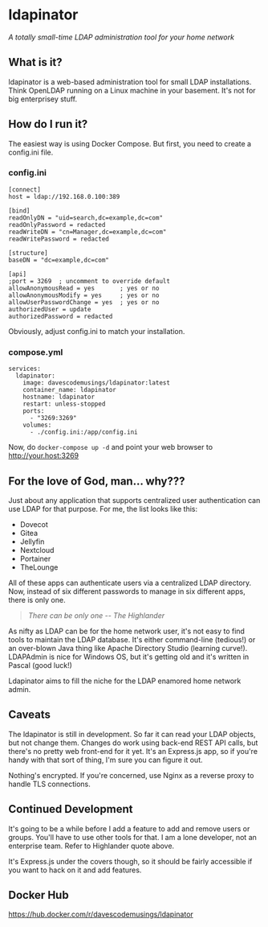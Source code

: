 # ldapinator
_A totally small-time LDAP administration tool for your home network_

## What is it?
ldapinator is a web-based administration tool for small LDAP installations. Think OpenLDAP running on a Linux machine in your basement. It's not for big enterprisey stuff.

## How do I run it?
The easiest way is using Docker Compose. But first, you need to create a config.ini file.

### config.ini
```
[connect]
host = ldap://192.168.0.100:389

[bind]
readOnlyDN = "uid=search,dc=example,dc=com"
readOnlyPassword = redacted
readWriteDN = "cn=Manager,dc=example,dc=com"
readWritePassword = redacted

[structure]
baseDN = "dc=example,dc=com"

[api]
;port = 3269  ; uncomment to override default
allowAnonymousRead = yes       ; yes or no
allowAnonymousModify = yes     ; yes or no
allowUserPasswordChange = yes  ; yes or no
authorizedUser = update
authorizedPassword = redacted
```

Obviously, adjust config.ini to match your installation.

### compose.yml
```
services:
  ldapinator:
    image: davescodemusings/ldapinator:latest
    container_name: ldapinator
    hostname: ldapinator
    restart: unless-stopped
    ports:
      - "3269:3269"
    volumes:
      - ./config.ini:/app/config.ini
```

Now, do `docker-compose up -d` and point your web browser to http://your.host:3269

## For the love of God, man... why???
Just about any application that supports centralized user authentication can use LDAP for that purpose. For me, the list looks like this:
* Dovecot
* Gitea
* Jellyfin
* Nextcloud
* Portainer
* TheLounge

All of these apps can authenticate users via a centralized LDAP directory. Now, instead of six different passwords to manage in six different apps, there is only one.

> _There can be only one -- The Highlander_

As nifty as LDAP can be for the home network user, it's not easy to find tools to maintain the LDAP database. It's either command-line (tedious!) or an over-blown Java thing like Apache Directory Studio (learning curve!). LDAPAdmin is nice for Windows OS, but it's getting old and it's written in Pascal (good luck!)

Ldapinator aims to fill the niche for the LDAP enamored home network admin. 

## Caveats
The ldapinator is still in development. So far it can read your LDAP objects, but not change them. Changes do work using back-end REST API calls, but there's no pretty web front-end for it yet. It's an Express.js app, so if you're handy with that sort of thing, I'm sure you can figure it out.

Nothing's encrypted. If you're concerned, use Nginx as a reverse proxy to handle TLS connections.

## Continued Development
It's going to be a while before I add a feature to add and remove users or groups. You'll have to use other tools for that. I am a lone developer, not an enterprise team. Refer to Highlander quote above.

It's Express.js under the covers though, so it should be fairly accessible if you want to hack on it and add features.

## Docker Hub
https://hub.docker.com/r/davescodemusings/ldapinator
